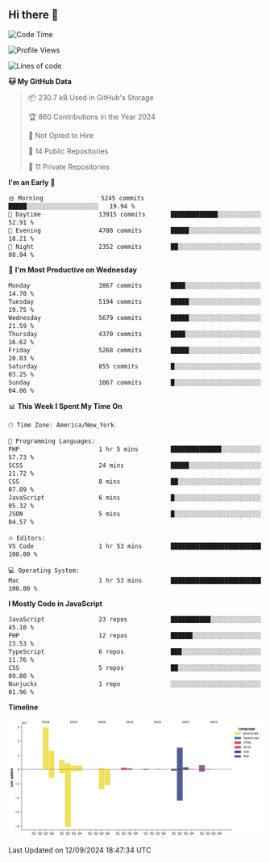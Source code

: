 ## Hi there 👋

<!--START_SECTION:waka-->
![Code Time](http://img.shields.io/badge/Code%20Time-298%20hrs%2029%20mins-blue)

![Profile Views](http://img.shields.io/badge/Profile%20Views-0-blue)

![Lines of code](https://img.shields.io/badge/From%20Hello%20World%20I%27ve%20Written-83.0%20million%20lines%20of%20code-blue)

**🐱 My GitHub Data** 

> 📦 230.7 kB Used in GitHub's Storage 
 > 
> 🏆 860 Contributions in the Year 2024
 > 
> 🚫 Not Opted to Hire
 > 
> 📜 14 Public Repositories 
 > 
> 🔑 11 Private Repositories 
 > 
**I'm an Early 🐤** 

```text
🌞 Morning                5245 commits        █████░░░░░░░░░░░░░░░░░░░░   19.94 % 
🌆 Daytime                13915 commits       █████████████░░░░░░░░░░░░   52.91 % 
🌃 Evening                4788 commits        █████░░░░░░░░░░░░░░░░░░░░   18.21 % 
🌙 Night                  2352 commits        ██░░░░░░░░░░░░░░░░░░░░░░░   08.94 % 
```
📅 **I'm Most Productive on Wednesday** 

```text
Monday                   3867 commits        ████░░░░░░░░░░░░░░░░░░░░░   14.70 % 
Tuesday                  5194 commits        █████░░░░░░░░░░░░░░░░░░░░   19.75 % 
Wednesday                5679 commits        █████░░░░░░░░░░░░░░░░░░░░   21.59 % 
Thursday                 4370 commits        ████░░░░░░░░░░░░░░░░░░░░░   16.62 % 
Friday                   5268 commits        █████░░░░░░░░░░░░░░░░░░░░   20.03 % 
Saturday                 855 commits         █░░░░░░░░░░░░░░░░░░░░░░░░   03.25 % 
Sunday                   1067 commits        █░░░░░░░░░░░░░░░░░░░░░░░░   04.06 % 
```


📊 **This Week I Spent My Time On** 

```text
🕑︎ Time Zone: America/New_York

💬 Programming Languages: 
PHP                      1 hr 5 mins         ██████████████░░░░░░░░░░░   57.73 % 
SCSS                     24 mins             █████░░░░░░░░░░░░░░░░░░░░   21.72 % 
CSS                      8 mins              ██░░░░░░░░░░░░░░░░░░░░░░░   07.09 % 
JavaScript               6 mins              █░░░░░░░░░░░░░░░░░░░░░░░░   05.32 % 
JSON                     5 mins              █░░░░░░░░░░░░░░░░░░░░░░░░   04.57 % 

🔥 Editors: 
VS Code                  1 hr 53 mins        █████████████████████████   100.00 % 

💻 Operating System: 
Mac                      1 hr 53 mins        █████████████████████████   100.00 % 
```

**I Mostly Code in JavaScript** 

```text
JavaScript               23 repos            ███████████░░░░░░░░░░░░░░   45.10 % 
PHP                      12 repos            ██████░░░░░░░░░░░░░░░░░░░   23.53 % 
TypeScript               6 repos             ███░░░░░░░░░░░░░░░░░░░░░░   11.76 % 
CSS                      5 repos             ██░░░░░░░░░░░░░░░░░░░░░░░   09.80 % 
Nunjucks                 1 repo              ░░░░░░░░░░░░░░░░░░░░░░░░░   01.96 % 
```



**Timeline**

![Lines of Code chart](https://raw.githubusercontent.com/wilbertcaba/wilbertcaba/main/assets/bar_graph.png)


 Last Updated on 12/09/2024 18:47:34 UTC
<!--END_SECTION:waka-->

<!--
**wilbertcaba/wilbertcaba** is a ✨ _special_ ✨ repository because its `README.md` (this file) appears on your GitHub profile.

Here are some ideas to get you started:

- 🔭 I’m currently working on ...
- 🌱 I’m currently learning ...
- 👯 I’m looking to collaborate on ...
- 🤔 I’m looking for help with ...
- 💬 Ask me about ...
- 📫 How to reach me: ...
- 😄 Pronouns: ...
- ⚡ Fun fact: ...
-->
